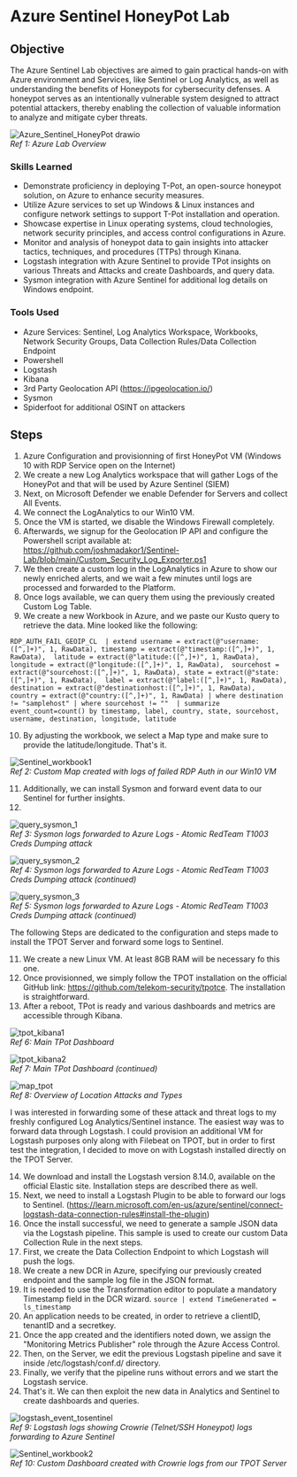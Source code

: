 # Azure Sentinel HoneyPot Lab

## Objective

The Azure Sentinel Lab objectives are aimed to gain practical hands-on with Azure environment and Services, like Sentinel or Log Analytics, as well as understanding the benefits of Honeypots for cybersecurity defenses.
A honeypot serves as an intentionally vulnerable system designed to attract potential attackers, thereby enabling the collection of valuable information to analyze and mitigate cyber threats.

![Azure_Sentinel_HoneyPot drawio](https://github.com/user-attachments/assets/de37dfd7-f2b7-40dd-8eaa-2756b76ee885)</br>
*Ref 1: Azure Lab Overview*

### Skills Learned

- Demonstrate proficiency in deploying T-Pot, an open-source honeypot solution, on Azure to enhance security measures.
- Utilize Azure services to set up Windows & Linux instances and configure network settings to support T-Pot installation and operation.
- Showcase expertise in Linux operating systems, cloud technologies, network security principles, and access control configurations in Azure.
- Monitor and analysis of honeypot data to gain insights into attacker tactics, techniques, and procedures (TTPs) through Kinana.
- Logstash integration with Azure Sentinel to provide TPot insights on various Threats and Attacks and create Dashboards, and query data.
- Sysmon integration with Azure Sentinel for additional log details on Windows endpoint.

### Tools Used

- Azure Services: Sentinel, Log Analytics Workspace, Workbooks, Network Security Groups, Data Collection Rules/Data Collection Endpoint
- Powershell
- Logstash
- Kibana
- 3rd Party Geolocation API (https://ipgeolocation.io/)
- Sysmon
- Spiderfoot for additional OSINT on attackers

## Steps

1. Azure Configuration and provisionning of first HoneyPot VM (Windows 10 with RDP Service open on the Internet)
2. We create a new Log Analytics workspace that will gather Logs of the HoneyPot and that will be used by Azure Sentinel (SIEM)
3. Next, on Microsoft Defender we enable Defender for Servers and collect All Events.
4. We connect the LogAnalytics to our Win10 VM.
5. Once the VM is started, we disable the Windows Firewall completely.
6. Afterwards, we signup for the Geolocation IP API and configure the Powershell script available at: https://github.com/joshmadakor1/Sentinel-Lab/blob/main/Custom_Security_Log_Exporter.ps1
7. We then create a custom log in the LogAnalytics in Azure to show our newly enriched alerts, and we wait a few minutes until logs are processed and forwarded to the Platform.
8. Once logs available, we can query them using the previously created Custom Log Table.
9. We create a new Workbook in Azure, and we paste our Kusto query to retrieve the data.
   Mine looked like the following:
   
`RDP_AUTH_FAIL_GEOIP_CL 
 | extend username = extract(@"username:([^,]+)", 1, RawData), timestamp = extract(@"timestamp:([^,]+)", 1, RawData), 
 latitude = extract(@"latitude:([^,]+)", 1, RawData), longitude = extract(@"longitude:([^,]+)", 1, RawData), 
 sourcehost = extract(@"sourcehost:([^,]+)", 1, RawData), state = extract(@"state:([^,]+)", 1, RawData), 
 label = extract(@"label:([^,]+)", 1, RawData), destination = extract(@"destinationhost:([^,]+)", 1, RawData), 
 country = extract(@"country:([^,]+)", 1, RawData) | where destination != "samplehost" | where sourcehost != "" 
 | summarize event_count=count() by timestamp, label, country, state, sourcehost, username, destination, longitude, latitude`

10. By adjusting the workbook, we select a Map type and make sure to provide the latitude/longitude. That's it.

![Sentinel_workbook1](https://github.com/user-attachments/assets/08e33540-3e73-4625-b0f7-a53d16998c5f)</br>
*Ref 2: Custom Map created with logs of failed RDP Auth in our Win10 VM*

11. Additionally, we can install Sysmon and forward event data to our Sentinel for further insights.
12. 

![query_sysmon_1](https://github.com/user-attachments/assets/bad04a86-324a-47e6-acbd-c535a5b3c58c)</br>
*Ref 3: Sysmon logs forwarded to Azure Logs - Atomic RedTeam T1003 Creds Dumping attack*

![query_sysmon_2](https://github.com/user-attachments/assets/96b305d2-09d3-489c-895a-b3f23a801c2c)</br>
*Ref 4: Sysmon logs forwarded to Azure Logs - Atomic RedTeam T1003 Creds Dumping attack (continued)*

![query_sysmon_3](https://github.com/user-attachments/assets/25f9dcd8-595a-4623-8271-292b484f114b)</br>
*Ref 5: Sysmon logs forwarded to Azure Logs - Atomic RedTeam T1003 Creds Dumping attack (continued)*

The following Steps are dedicated to the configuration and steps made to install the TPOT Server and forward some logs to Sentinel.

11. We create a new Linux VM. At least 8GB RAM will be necessary fo this one.
12. Once provisionned, we simply follow the TPOT installation on the official GitHub link: https://github.com/telekom-security/tpotce. The installation is straightforward.
13. After a reboot, TPot is ready and various dashboards and metrics are accessible through Kibana.

![tpot_kibana1](https://github.com/user-attachments/assets/87e75076-56ce-4319-8d89-3f9cb8d36a2c)</br>
*Ref 6: Main TPot Dashboard*

![tpot_kibana2](https://github.com/user-attachments/assets/b0f91206-034d-401e-9228-82108b059fb9)</br>
*Ref 7:  Main TPot Dashboard (continued)*

![map_tpot](https://github.com/user-attachments/assets/29bb2452-4248-4c36-9ae4-e1494440fe76)</br>
*Ref 8: Overview of Location Attacks and Types*

I was interested in forwarding some of these attack and threat logs to my freshly configured Log Analytics/Sentinel instance. The easiest way was to forward data through Logstash.
I could provision an additional VM for Logstash purposes only along with Filebeat on TPOT, but in order to first test the integration, I decided to move on with Logstash installed directly on the TPOT Server.

14. We download and install the Logstash version 8.14.0, available on the official Elastic site. Installation steps are described there as well.
15. Next, we need to install a Logstash Plugin to be able to forward our logs to Sentinel. (https://learn.microsoft.com/en-us/azure/sentinel/connect-logstash-data-connection-rules#install-the-plugin)
16. Once the install successful, we need to generate a sample JSON data via the Logstash pipeline. This sample is used to create our custom Data Collection Rule in the next steps.
17. First, we create the Data Collection Endpoint to which Logstash will push the logs.
18. We create a new DCR in Azure, specifying our previously created endpoint and the sample log file in the JSON format.
19. It is needed to use the Transformation editor to populate a mandatory Timestamp field in the DCR wizard.
`source
| extend TimeGenerated = ls_timestamp`
20. An application needs to be created, in order to retrieve a clientID, tenantID and a secretkey.
21. Once the app created and the identifiers noted down, we assign the "Monitoring Metrics Publisher" role through the Azure Access Control.
22. Then, on the Server, we edit the previous Logstash pipeline and save it inside /etc/logstash/conf.d/ directory.
23. Finally, we verify that the pipeline runs without errors and we start the Logstash service.
24. That's it. We can then exploit the new data in Analytics and Sentinel to create dashboards and queries.

![logstash_event_tosentinel](https://github.com/user-attachments/assets/9d950d02-7f8e-4cdd-b47c-d76b7512a15a)</br>
*Ref 9: Logstash logs showing Crowrie (Telnet/SSH Honeypot) logs forwarding to Azure Sentinel*

![Sentinel_workbook2](https://github.com/user-attachments/assets/4294f1c9-b048-4bfc-a15f-69b59dff21fe)</br>
*Ref 10: Custom Dashboard created with Crowrie logs from our TPOT Server*

